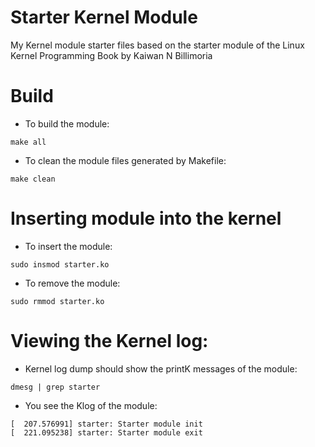 # Starter Kernel Module
My Kernel module starter files based on the starter module of the Linux Kernel Programming Book by Kaiwan N Billimoria

# Build
- To build the module:
```
make all
```

- To clean the module files generated by Makefile:
```
make clean
```

# Inserting module into the kernel
- To insert the module:
```
sudo insmod starter.ko 
```

- To remove the module:
```
sudo rmmod starter.ko 
```

# Viewing the Kernel log:
- Kernel log dump should show the printK messages of the module:
```
dmesg | grep starter
```

- You see the Klog of the module:
```
[  207.576991] starter: Starter module init
[  221.095238] starter: Starter module exit
```



